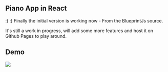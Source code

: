 ## Piano App in React 
:) :) Finally the initial version is working now - From the BlueprintJs source.

It's still a work in progress, will add some more features and host it on Github Pages to play around.

## Demo

![](https://dl.dropbox.com/s/a4kqx3pjsfhdq7u/ReactPiano-Home.png)
